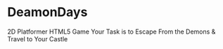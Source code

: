 # DeamonDays
2D Platformer HTML5 Game Your Task is to Escape From the Demons &amp; Travel to Your Castle
